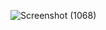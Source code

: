 ![Screenshot (1068)](https://user-images.githubusercontent.com/71547739/179257964-5983d4e7-be7b-4a03-b02e-762e7ba463d7.png)
